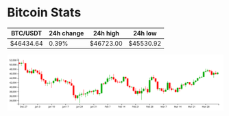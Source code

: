 # Bitcoin Stats

BTC/USDT|24h change|24h high|24h low|
|---|---|---|---|
|$46434.64|0.39%|$46723.00|$45530.92|

<img src="./chart.svg">
